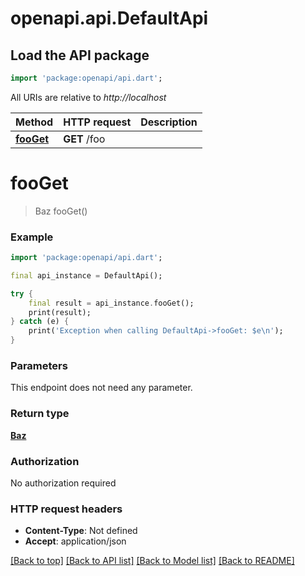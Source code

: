# openapi.api.DefaultApi

## Load the API package
```dart
import 'package:openapi/api.dart';
```

All URIs are relative to *http://localhost*

Method | HTTP request | Description
------------- | ------------- | -------------
[**fooGet**](DefaultApi.md#fooget) | **GET** /foo | 


# **fooGet**
> Baz fooGet()



### Example
```dart
import 'package:openapi/api.dart';

final api_instance = DefaultApi();

try {
    final result = api_instance.fooGet();
    print(result);
} catch (e) {
    print('Exception when calling DefaultApi->fooGet: $e\n');
}
```

### Parameters
This endpoint does not need any parameter.

### Return type

[**Baz**](Baz.md)

### Authorization

No authorization required

### HTTP request headers

 - **Content-Type**: Not defined
 - **Accept**: application/json

[[Back to top]](#) [[Back to API list]](../README.md#documentation-for-api-endpoints) [[Back to Model list]](../README.md#documentation-for-models) [[Back to README]](../README.md)

